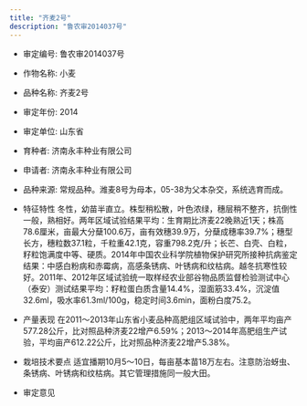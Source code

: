 ```yaml
---
title: "齐麦2号"
description: "鲁农审2014037号"
---
```

* 审定编号:  鲁农审2014037号

*  作物名称:  小麦

*  品种名称:  齐麦2号

*  审定年份:  2014

*  审定单位:  山东省

* 育种者:  济南永丰种业有限公司

*  申请者:  济南永丰种业有限公司

*  品种来源:  常规品种。潍麦8号为母本，05-38为父本杂交，系统选育而成。

*  特征特性
冬性，幼苗半直立。株型稍松散，叶色浓绿，穗层稍不整齐，抗倒性一般，熟相好。两年区域试验结果平均：生育期比济麦22晚熟近1天；株高78.6厘米，亩最大分蘖100.6万，亩有效穗39.9万，分蘖成穗率39.7%；穗型长方，穗粒数37.1粒，千粒重42.1克，容重798.2克/升；长芒、白壳、白粒，籽粒饱满度中等、硬质。2014年中国农业科学院植物保护研究所接种抗病鉴定结果：中感白粉病和赤霉病，高感条锈病、叶锈病和纹枯病。越冬抗寒性较好。2011年、2012年区域试验统一取样经农业部谷物品质监督检验测试中心（泰安）测试结果平均：籽粒蛋白质含量14.4%，湿面筋33.4%，沉淀值 32.6ml，吸水率61.3ml/100g，稳定时间3.6min，面粉白度75.2。

*  产量表现
在2011～2013年山东省小麦品种高肥组区域试验中，两年平均亩产577.28公斤，比对照品种济麦22增产6.59%；2013～2014年高肥组生产试验，平均亩产612.22公斤，比对照品种济麦22增产5.38%。

*  栽培技术要点
适宜播期10月5～10日，每亩基本苗18万左右。注意防治蚜虫、条锈病、叶锈病和纹枯病。其它管理措施同一般大田。

*  审定意见

